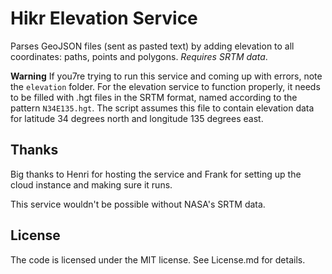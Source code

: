 Hikr Elevation Service
======================

Parses GeoJSON files (sent as pasted text) by adding elevation to all coordinates: paths, points and polygons. _Requires SRTM data_.


**Warning** 
If you7re trying to run this service and coming up with errors, note the `elevation` folder. For the elevation service to function properly, it needs to be filled with .hgt files in the SRTM format, named according to the pattern `N34E135.hgt`. The script assumes this file to contain elevation data for latitude 34 degrees north and longitude 135 degrees east. 

Thanks
------

Big thanks to Henri for hosting the service and Frank for setting up the cloud instance and making sure it runs.

This service wouldn't be possible without NASA's SRTM data.

License
-------
The code is licensed under the MIT license. See License.md for details. 

